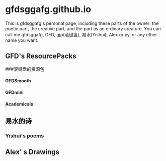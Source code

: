 # gfdsggafg.github.io
This is gfdsggafg's personal page, including these parts of the owner:
the poetic part, the creative part, and the part as an ordinary creature.
You can call me gfdsggafg, GFD, gjp(滚键盘), 易水(Yishui), Alex or xy, or any other name you want.
## GFD's ResourcePacks
###滚键盘的资源包
#### GFDSmooth
#### GFDmini
#### Academicals
## 易水的诗
### Yishui's poems
## Alex' s Drawings
